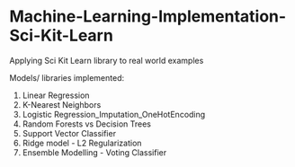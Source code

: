 # Machine-Learning-Implementation-Sci-Kit-Learn
Applying Sci Kit Learn library to real world examples

Models/ libraries implemented: 
1. Linear Regression 
2. K-Nearest Neighbors
3. Logistic Regression_Imputation_OneHotEncoding
4. Random Forests vs Decision Trees
5. Support Vector Classifier
6. Ridge model - L2 Regularization 
7. Ensemble Modelling - Voting Classifier
